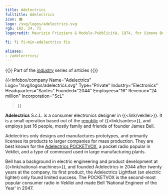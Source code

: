 ```yaml
---
title: Adelectrics
fulltitle: Adelectrics
icon: 📻
logo: /svg/logos/adelectrics.svg
rgb: 182, 34, 71
logocredit: Maurizio Frizziero & Modulo-Pubblicità, 1974, for Simone Bouchet.

fi: fi fi-min-adelectrics fis

aliases:
- /adelectrics/
---
```

{{<note series>}}
 Part of the *[industry](/industry/)* series of articles
{{</note>}}

 {{<infobox/company
	  Name="Adelectrics"
	  Logo="/svg/logos/adelectrics.svg"
	  Type="Private"
	  Industry="Electronics"
	  Headquarters="Santes"
	  Founded="2044"
	  Employees="16"
	  Revenue="24 million"
	  Incorporation="ScL"
  >}}

<span class="fi fi-min-adelectrics fis"></span> **Adelectrics** S.c.L. is a consumer electronics designer in {{<link/vekllei>}}. It is a small operation based out of the [republic](/republics/) of {{<link/santes>}}, and employs just 16 people, mostly family and friends of founder James Bell.

Adelectrics only designs and manufactures prototypes, and primarily licenses its products to larger companies for mass production. They are best known for the [Adelectrics POCKETVOX](/stories/radio/), a pocket radio popular in Vekllei, and a type of commcard used in large manufacturing plants.

Bell has a background in electric engineering and product development at {{<link/national-machines>}}, and founded Adelectrics in 2044 after twenty years at the company. Its first product, the Adelectrics Lightfast (an electric lighter) only found limited success. The POCKETVOX is the second-most popular consumer radio in Vekllei and made Bell 'National Engineer of the Year' in 2047.